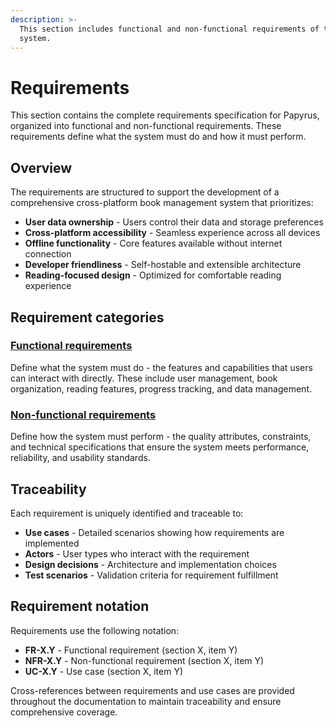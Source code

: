 ```yaml
---
description: >-
  This section includes functional and non-functional requirements of the
  system.
---
```


# Requirements

This section contains the complete requirements specification for Papyrus, organized into functional and non-functional requirements. These requirements define what the system must do and how it must perform.

## Overview

The requirements are structured to support the development of a comprehensive cross-platform book management system that prioritizes:

- **User data ownership** - Users control their data and storage preferences
- **Cross-platform accessibility** - Seamless experience across all devices
- **Offline functionality** - Core features available without internet connection
- **Developer friendliness** - Self-hostable and extensible architecture
- **Reading-focused design** - Optimized for comfortable reading experience

## Requirement categories

### [Functional requirements](functional-requirements.md)
Define what the system must do - the features and capabilities that users can interact with directly. These include user management, book organization, reading features, progress tracking, and data management.

### [Non-functional requirements](non-functional-requirements.md)
Define how the system must perform - the quality attributes, constraints, and technical specifications that ensure the system meets performance, reliability, and usability standards.

## Traceability

Each requirement is uniquely identified and traceable to:
- **Use cases** - Detailed scenarios showing how requirements are implemented
- **Actors** - User types who interact with the requirement
- **Design decisions** - Architecture and implementation choices
- **Test scenarios** - Validation criteria for requirement fulfillment

## Requirement notation

Requirements use the following notation:
- **FR-X.Y** - Functional requirement (section X, item Y)
- **NFR-X.Y** - Non-functional requirement (section X, item Y)
- **UC-X.Y** - Use case (section X, item Y)

Cross-references between requirements and use cases are provided throughout the documentation to maintain traceability and ensure comprehensive coverage.

